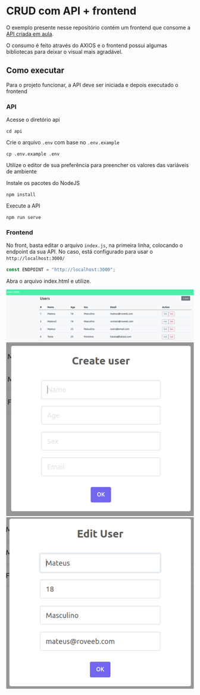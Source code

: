 # CRUD com API + frontend

O exemplo presente nesse repositório contém um frontend que consome a [API criada em aula](https://github.com/christianbayer/crie_ti-cwia-t1/tree/main/aula9).

O consumo é feito através do AXIOS e o frontend possui algumas bibliotecas para deixar o visual mais agradável.


## Como executar

Para o projeto funcionar, a API deve ser iniciada e depois executado o frontend

### API

Acesse o diretório api

```
cd api
```

Crie o arquivo `.env` com base no `.env.example`
```
cp .env.example .env
```

Utilize o editor de sua preferência para preencher os valores das variáveis de ambiente

Instale os pacotes do NodeJS
```
npm install
```

Execute a API
```
npm run serve
```

### Frontend
No front, basta editar o arquivo `index.js`, na primeira linha, colocando o endpoint da sua API. No caso, está configurado para usar o `http://localhost:3000/`

```javascript
const ENDPOINT = "http://localhost:3000";
```

Abra o arquivo index.html e utilize.

![result](docs/result.png)
![create](docs/create.png)
![edit](docs/edit.png)